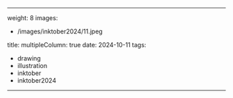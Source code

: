 
---
weight: 8
images:
- /images/inktober2024/11.jpeg

title:
multipleColumn: true
date: 2024-10-11
tags:
- drawing
- illustration
- inktober
- inktober2024
---


